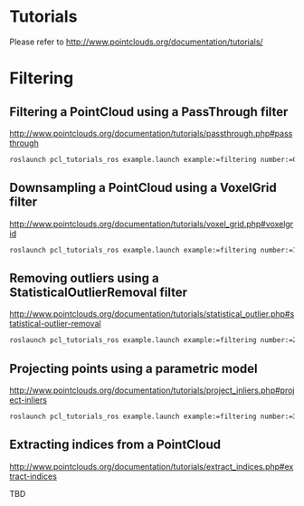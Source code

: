 # Tutorials

Please refer to http://www.pointclouds.org/documentation/tutorials/

# Filtering

## Filtering a PointCloud using a PassThrough filter

http://www.pointclouds.org/documentation/tutorials/passthrough.php#passthrough

```bash
roslaunch pcl_tutorials_ros example.launch example:=filtering number:=0 gazebo:=true
```

## Downsampling a PointCloud using a VoxelGrid filter

http://www.pointclouds.org/documentation/tutorials/voxel_grid.php#voxelgrid

```bash
roslaunch pcl_tutorials_ros example.launch example:=filtering number:=1 gazebo:=true
```

## Removing outliers using a StatisticalOutlierRemoval filter

http://www.pointclouds.org/documentation/tutorials/statistical_outlier.php#statistical-outlier-removal

```bash
roslaunch pcl_tutorials_ros example.launch example:=filtering number:=2 sample:=true file:=table_scene_lms400.pcd
```

## Projecting points using a parametric model

http://www.pointclouds.org/documentation/tutorials/project_inliers.php#project-inliers

```bash
roslaunch pcl_tutorials_ros example.launch example:=filtering number:=3 gazebo:=true
```

## Extracting indices from a PointCloud

http://www.pointclouds.org/documentation/tutorials/extract_indices.php#extract-indices

TBD

